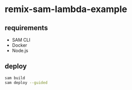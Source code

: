 # remix-sam-lambda-example

## requirements

- SAM CLI
- Docker
- Node.js

## deploy

```bash
sam build
sam deploy --guided
```
